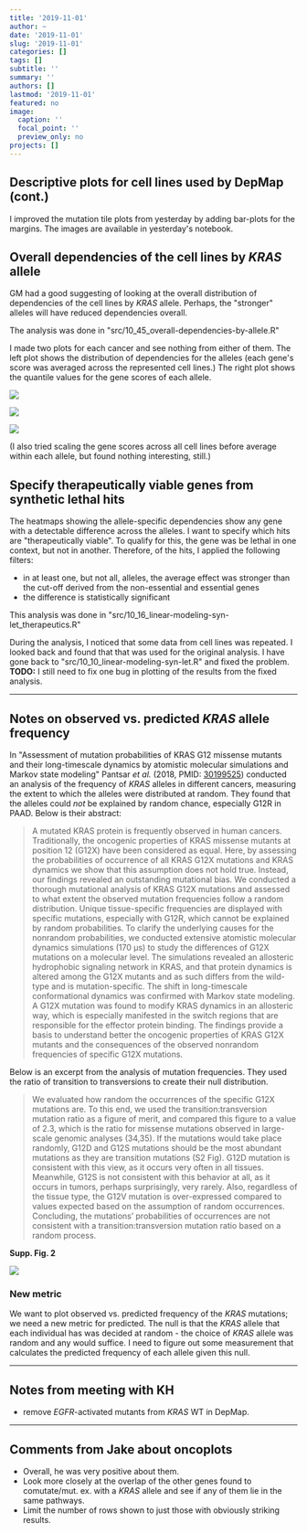 ```yaml
---
title: '2019-11-01'
author: ~
date: '2019-11-01'
slug: '2019-11-01'
categories: []
tags: []
subtitle: ''
summary: ''
authors: []
lastmod: '2019-11-01'
featured: no
image:
  caption: ''
  focal_point: ''
  preview_only: no
projects: []
---
```



## Descriptive plots for cell lines used by DepMap (cont.)

I improved the mutation tile plots from yesterday by adding bar-plots for the margins.
The images are available in yesterday's notebook.

## Overall dependencies of the cell lines by *KRAS* allele

GM had a good suggesting of looking at the overall distribution of dependencies of the cell lines by *KRAS* allele.
Perhaps, the "stronger" alleles will have reduced dependencies overall.

The analysis was done in "src/10_45_overall-dependencies-by-allele.R"

I made two plots for each cancer and see nothing from either of them.
The left plot shows the distribution of dependencies for the alleles (each gene's score was averaged across the represented cell lines.)
The right plot shows the quantile values for the gene scores of each allele.

![](/img/graphs/10_45_overall-dependencies-by-allele/dependency-overview_COAD.svg)

![](/img/graphs/10_45_overall-dependencies-by-allele/dependency-overview_LUAD.svg)

![](/img/graphs/10_45_overall-dependencies-by-allele/dependency-overview_PAAD.svg)

(I also tried scaling the gene scores across all cell lines before average within each allele, but found nothing interesting, still.)

## Specify therapeutically viable genes from synthetic lethal hits

The heatmaps showing the allele-specific dependencies show any gene with a detectable difference across the alleles.
I want to specify which hits are "therapeutically viable".
To qualify for this, the gene was be lethal in one context, but not in another.
Therefore, of the hits, I applied the following filters:

- in at least one, but not all, alleles, the average effect was stronger than the cut-off derived from the non-essential and essential genes
- the difference is statistically significant

This analysis was done in "src/10_16_linear-modeling-syn-let_therapeutics.R"

During the analysis, I noticed that some data from cell lines was repeated.
I looked back and found that that was used for the original analysis.
I have gone back to "src/10_10_linear-modeling-syn-let.R" and fixed the problem.
**TODO:** I still need to fix one bug in plotting of the results from the fixed analysis.

---

## Notes on observed vs. predicted *KRAS* allele frequency

In "Assessment of mutation probabilities of KRAS G12 missense mutants and their long-timescale dynamics by atomistic molecular simulations and Markov state modeling" Pantsar *et al.* (2018, PMID: [30199525](https://www.ncbi.nlm.nih.gov/pubmed/?term=30199525)) conducted an analysis of the frequency of *KRAS* alleles in different cancers, measuring the extent to which the alleles were distributed at random.
They found that the alleles could *not* be explained by random chance, especially G12R in PAAD.
Below is their abstract:

> A mutated KRAS protein is frequently observed in human cancers.
> Traditionally, the oncogenic properties of KRAS missense mutants at position 12 (G12X) have been considered as equal.
> Here, by assessing the probabilities of occurrence of all KRAS G12X mutations and KRAS dynamics we show that this assumption does not hold true.
> Instead, our findings revealed an outstanding mutational bias.
> We conducted a thorough mutational analysis of KRAS G12X mutations and assessed to what extent the observed mutation frequencies follow a random distribution.
> Unique tissue-specific frequencies are displayed with specific mutations, especially with G12R, which cannot be explained by random probabilities.
> To clarify the underlying causes for the nonrandom probabilities, we conducted extensive atomistic molecular dynamics simulations (170 μs) to study the differences of G12X mutations on a molecular level.
> The simulations revealed an allosteric hydrophobic signaling network in KRAS, and that protein dynamics is altered among the G12X mutants and as such differs from the wild-type and is mutation-specific.
> The shift in long-timescale conformational dynamics was confirmed with Markov state modeling.
> A G12X mutation was found to modify KRAS dynamics in an allosteric way, which is especially manifested in the switch regions that are responsible for the effector protein binding.
> The findings provide a basis to understand better the oncogenic properties of KRAS G12X mutants and the consequences of the observed nonrandom frequencies of specific G12X mutations.

Below is an excerpt from the analysis of mutation frequencies.
They used the ratio of transition to transversions to create their null distribution.

> We evaluated how random the occurrences of the specific G12X mutations are.
> To this end, we used the transition:transversion mutation ratio as a figure of merit, and compared this figure to a value of 2.3, which is the ratio for missense mutations observed in large-scale genomic analyses (34,35).
> If the mutations would take place randomly, G12D and G12S mutations should be the most abundant mutations as they are transition mutations (S2 Fig).
> G12D mutation is consistent with this view, as it occurs very often in all tissues.
> Meanwhile, G12S is not consistent with this behavior at all, as it occurs in tumors, perhaps surprisingly, very rarely.
> Also, regardless of the tissue type, the G12V mutation is over-expressed compared to values expected based on the assumption of random occurrences.
> Concluding, the mutations’ probabilities of occurrences are not consistent with a transition:transversion mutation ratio based on a random process.

**Supp. Fig. 2**

![](https://journals.plos.org/ploscompbiol/article/file?id=10.1371/journal.pcbi.1006458.s002&type=supplementary)

### New metric

We want to plot observed vs. predicted frequency of the *KRAS* mutations; we need a new metric for predicted.
The null is that the *KRAS* allele that each individual has was decided at random - the choice of *KRAS* allele was random and any would suffice.
I need to figure out some measurement that calculates the predicted frequency of each allele given this null.

--- 

## Notes from meeting with KH

- remove *EGFR*-activated mutants from *KRAS* WT in DepMap.

--- 

## Comments from Jake about oncoplots

- Overall, he was very positive about them.
- Look more closely at the overlap of the other genes found to comutate/mut. ex. with a *KRAS* allele and see if any of them lie in the same pathways.
- Limit the number of rows shown to just those with obviously striking results.
